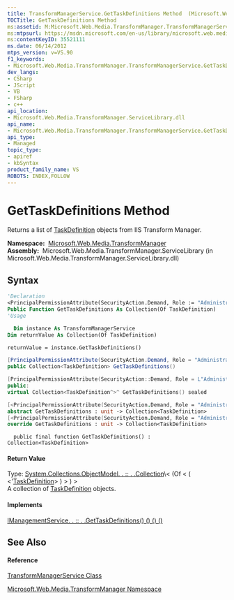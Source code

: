 ```yaml
---
title: TransformManagerService.GetTaskDefinitions Method  (Microsoft.Web.Media.TransformManager)
TOCTitle: GetTaskDefinitions Method
ms:assetid: M:Microsoft.Web.Media.TransformManager.TransformManagerService.GetTaskDefinitions
ms:mtpsurl: https://msdn.microsoft.com/en-us/library/microsoft.web.media.transformmanager.transformmanagerservice.gettaskdefinitions(v=VS.90)
ms:contentKeyID: 35521111
ms.date: 06/14/2012
mtps_version: v=VS.90
f1_keywords:
- Microsoft.Web.Media.TransformManager.TransformManagerService.GetTaskDefinitions
dev_langs:
- CSharp
- JScript
- VB
- FSharp
- c++
api_location:
- Microsoft.Web.Media.TransformManager.ServiceLibrary.dll
api_name:
- Microsoft.Web.Media.TransformManager.TransformManagerService.GetTaskDefinitions
api_type:
- Managed
topic_type:
- apiref
- kbSyntax
product_family_name: VS
ROBOTS: INDEX,FOLLOW
---
```


# GetTaskDefinitions Method

Returns a list of [TaskDefinition](taskdefinition-class-microsoft-web-media-transformmanager.md) objects from IIS Transform Manager.

**Namespace:**  [Microsoft.Web.Media.TransformManager](microsoft-web-media-transformmanager-namespace.md)  
**Assembly:**  Microsoft.Web.Media.TransformManager.ServiceLibrary (in Microsoft.Web.Media.TransformManager.ServiceLibrary.dll)

## Syntax

``` vb
'Declaration
<PrincipalPermissionAttribute(SecurityAction.Demand, Role := "Administrators")> _
Public Function GetTaskDefinitions As Collection(Of TaskDefinition)
'Usage

  Dim instance As TransformManagerService
Dim returnValue As Collection(Of TaskDefinition)

returnValue = instance.GetTaskDefinitions()
```

``` csharp
[PrincipalPermissionAttribute(SecurityAction.Demand, Role = "Administrators")]
public Collection<TaskDefinition> GetTaskDefinitions()
```

``` c++
[PrincipalPermissionAttribute(SecurityAction::Demand, Role = L"Administrators")]
public:
virtual Collection<TaskDefinition^>^ GetTaskDefinitions() sealed
```

``` fsharp
[<PrincipalPermissionAttribute(SecurityAction.Demand, Role = "Administrators")>]
abstract GetTaskDefinitions : unit -> Collection<TaskDefinition> 
[<PrincipalPermissionAttribute(SecurityAction.Demand, Role = "Administrators")>]
override GetTaskDefinitions : unit -> Collection<TaskDefinition> 
```

``` jscript
  public final function GetTaskDefinitions() : Collection<TaskDefinition>
```

#### Return Value

Type: [System.Collections.ObjectModel. . :: . .Collection](https://msdn.microsoft.com/en-us/library/ms132397\(v=vs.90\))\< (Of \< ( \<'[TaskDefinition](taskdefinition-class-microsoft-web-media-transformmanager.md)\> ) \> ) \>  
A collection of [TaskDefinition](taskdefinition-class-microsoft-web-media-transformmanager.md) objects.  

#### Implements

[IManagementService. . :: . .GetTaskDefinitions() () () ()](imanagementservice-gettaskdefinitions-method-microsoft-web-media-transformmanager.md)  

## See Also

#### Reference

[TransformManagerService Class](transformmanagerservice-class-microsoft-web-media-transformmanager.md)

[Microsoft.Web.Media.TransformManager Namespace](microsoft-web-media-transformmanager-namespace.md)

